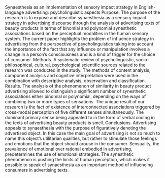 Synaesthesia as an implementation of sensory impact strategy in English-language advertising: psycholinguistic aspects
Purpose. The purpose of the research is to expose and describe synaesthesia as a sensory impact strategy in advertising discourse through the analysis of advertising texts of beauty products in terms of binomial and polynomial synesthetic associations based on the perceptual modalities in the human sensory system. The current paper highlights the problem of influence strategy in advertising from the perspective of psycholinguistics taking into account the importance of the fact that any influence or manipulation involves a change in a person’s consciousness and is a kind of trigger for the choice of consumer. Methods. A systematic review of psycholinguistic, socio-philosophical, cultural, psychological scientific sources related to the research was conducted in the study. The methods of content analysis, component analysis and cognitive interpretation were used in the combination with descriptive analysis, observation and classification. Results. The analysis of the phenomenon of similarity in beauty product advertising allowed to distinguish a significant number of synesthetic associations either binomial or polynomial, depending on the ways of combining two or more types of sensations. The unique result of our research is the fact of existence of interconnected associations triggered by cross-modal perception of five different senses simultaneously. The dominant primary sense being appealed to in the form of verbal coding in the texts of advertising beauty products is smell. Conclusions. Advertising appeals to synaesthesia with the purpose of figuratively denoting the advertised object. In this case the main goal of advertising is not so much to name this object’s utilitarian qualities, but rather to stimulate those feelings and emotions that the object should arouse in the consumer. Sensuality, the prevalence of emotional over rational embodied in advertising, predetermines the use of emotional strategies. The synesthetic phenomenon is pushing the limits of human perception, which makes it possible to speak of synaesthesia as an important method of influencing consumers in advertising texts.
